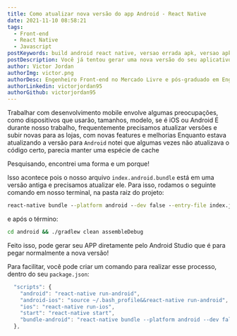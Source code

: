 ```yaml
---
title: Como atualizar nova versão do app Android - React Native
date: 2021-11-10 08:58:21
tags:
  - Front-end
  - React Native
  - Javascript
postKeywords: build android react native, versao errada apk, versao apk, atualizar versao android, react, native, android, versao, apk, gerar, novo, wrong, version, react native
postDescription: Você já tentou gerar uma nova versão do seu aplicativo no Android, com React Native e a versão não atualizava? Neste post, irei mostrar uma possível solução para seu problema! 
author: Victor Jordan
authorImg: victor.png
authorDesc: Engenheiro Front-end no Mercado Livre e pós-graduado em Engenharia de Software pela PUC-MG e formado em Banco de Dados pela Fatec, apaixonado por usabilidade, performance e UX!
authorLinkedin: victorjordan95
authorGithub: victorjordan95
---
```


Trabalhar com desenvolvimento mobile envolve algumas preocupações, como dispositivos que usarão, tamanhos, modelo, se é iOS ou Android
E durante nosso trabalho, frequentemente precisamos atualizar versões e subir novas para as lojas, com novas features e melhorias
Enquanto estava atualizando a versão para `Android` notei que algumas vezes não atualizava o código certo, parecia manter uma espécie de cache

Pesquisando, encontrei uma forma e um porque!

<!-- more -->

Isso acontece pois o nosso arquivo `index.android.bundle` está em uma versão antiga e precisamos atualizar ele.
Para isso, rodamos o seguinte comando em nosso terminal, na pasta raiz do projeto:

```cmd
react-native bundle --platform android --dev false --entry-file index.js --bundle-output android/app/src/main/assets/index.android.bundle --assets-dest android/app/src/main/res
```

e após o término:

```cmd
cd android && ./gradlew clean assembleDebug
```

Feito isso, pode gerar seu APP diretamente pelo Android Studio que é para pegar normalmente a nova versão!

Para facilitar, você pode criar um comando para realizar esse processo, dentro do seu `package.json`:

```javascript
  "scripts": {
    "android": "react-native run-android",
    "android-ios": "source ~/.bash_profile&&react-native run-android",
    "ios": "react-native run-ios",
    "start": "react-native start",
    "bundle-android": "react-native bundle --platform android --dev false --entry-file index.js --bundle-output android/app/src/main/assets/index.android.bundle --assets-dest android/app/src/main/res/ && cd android && ./gradlew assembleDebug && cd ..",
  },
```

